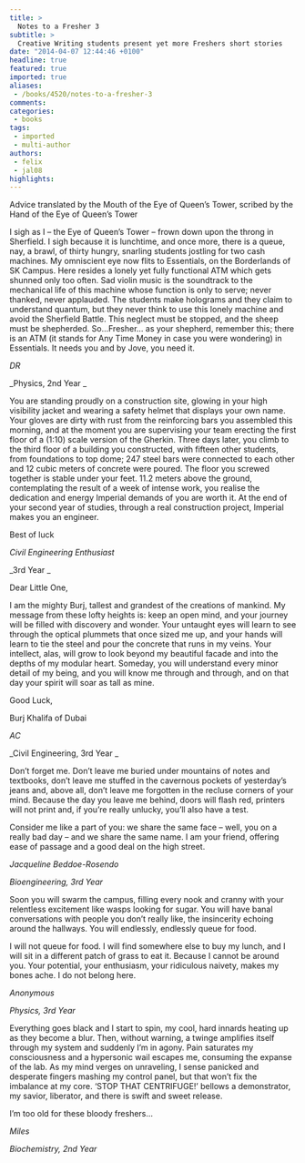 ```yaml
---
title: >
  Notes to a Fresher 3
subtitle: >
  Creative Writing students present yet more Freshers short stories
date: "2014-04-07 12:44:46 +0100"
headline: true
featured: true
imported: true
aliases:
 - /books/4520/notes-to-a-fresher-3
comments:
categories:
 - books
tags:
 - imported
 - multi-author
authors:
 - felix
 - jal08
highlights:
---
```


Advice translated by the Mouth of the Eye of Queen’s Tower, scribed by the Hand of the Eye of Queen’s Tower

I sigh as I – the Eye of Queen’s Tower – frown down upon the throng in Sherfield. I sigh because it is lunchtime, and once more, there is a queue, nay, a brawl, of thirty hungry, snarling students jostling for two cash machines. My omniscient eye now flits to Essentials, on the Borderlands of SK Campus. Here resides a lonely yet fully functional ATM which gets shunned only too often. Sad violin music is the soundtrack to the mechanical life of this machine whose function is only to serve; never thanked, never applauded. The students make holograms and they claim to understand quantum, but they never think to use this lonely machine and avoid the Sherfield Battle. This neglect must be stopped, and the sheep must be shepherded. So...Fresher... as your shepherd, remember this; there is an ATM (it stands for Any Time Money in case you were wondering) in Essentials. It needs you and by Jove, you need it.

_DR_

_Physics, 2nd Year _

You are standing proudly on a construction site, glowing in your high visibility jacket and wearing a safety helmet that displays your own name. Your gloves are dirty with rust from the reinforcing bars you assembled this morning, and at the moment you are supervising your team erecting the first floor of a (1:10) scale version of the Gherkin. Three days later, you climb to the third floor of a building you constructed, with fifteen other students, from foundations to top dome; 247 steel bars were connected to each other and 12 cubic meters of concrete were poured. The floor you screwed together is stable under your feet. 11.2 meters above the ground, contemplating the result of a week of intense work, you realise the dedication and energy Imperial demands of you are worth it. At the end of your second year of studies, through a real construction project, Imperial makes you an engineer.

Best of luck

_Civil Engineering Enthusiast_

_3rd Year _

Dear Little One,

I am the mighty Burj, tallest and grandest of the creations of mankind. My message from these lofty heights is: keep an open mind, and your journey will be filled with discovery and wonder. Your untaught eyes will learn to see through the optical plummets that once sized me up, and your hands will learn to tie the steel and pour the concrete that runs in my veins. Your intellect, alas, will grow to look beyond my beautiful facade and into the depths of my modular heart. Someday, you will understand every minor detail of my being, and you will know me through and through, and on that day your spirit will soar as tall as mine.

Good Luck,

Burj Khalifa of Dubai

_AC_

_Civil Engineering, 3rd Year _

Don’t forget me. Don’t leave me buried under mountains of notes and textbooks, don’t leave me stuffed in the cavernous pockets of yesterday’s jeans and, above all, don’t leave me forgotten in the recluse corners of your mind. Because the day you leave me behind, doors will flash red, printers will not print and, if you’re really unlucky, you’ll also have a test.

Consider me like a part of you: we share the same face – well, you on a really bad day – and we share the same name. I am your friend, offering ease of passage and a good deal on the high street.

_Jacqueline Beddoe-Rosendo_

_Bioengineering, 3rd Year_

Soon you will swarm the campus, filling every nook and cranny with your relentless excitement like wasps looking for sugar. You will have banal conversations with people you don’t really like, the insincerity echoing around the hallways. You will endlessly, endlessly queue for food.

I will not queue for food. I will find somewhere else to buy my lunch, and I will sit in a different patch of grass to eat it. Because I cannot be around you. Your potential, your enthusiasm, your ridiculous naivety, makes my bones ache. I do not belong here.

_Anonymous_

_Physics, 3rd Year_

Everything goes black and I start to spin, my cool, hard innards heating up as they become a blur. Then, without warning, a twinge amplifies itself through my system and suddenly I’m in agony. Pain saturates my consciousness and a hypersonic wail escapes me, consuming the expanse of the lab. As my mind verges on unraveling, I sense panicked and desperate fingers mashing my control panel, but that won’t fix the imbalance at my core. ‘STOP THAT CENTRIFUGE!’ bellows a demonstrator, my savior, liberator, and there is swift and sweet release.

I’m too old for these bloody freshers…

_Miles_

_Biochemistry, 2nd Year_
